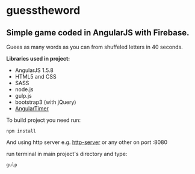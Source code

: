 # guesstheword

## **Simple game coded in AngularJS with Firebase.**

Guees as many words as you can from shuffeled letters in 40 seconds.

**Libraries used in project:**
- AngularJS 1.5.8
- HTML5 and CSS
- SASS
- node.js
- gulp.js
- bootstrap3 (with jQuery)
- [AngularTimer](https://siddii.github.io/angular-timer/)



To build project you need run:
```
npm install
```

And using http server e.g. [http-server](https://www.npmjs.com/package/http-server) 
or any other on port :8080

run terminal in main project's directory and type: 
```
gulp
```
